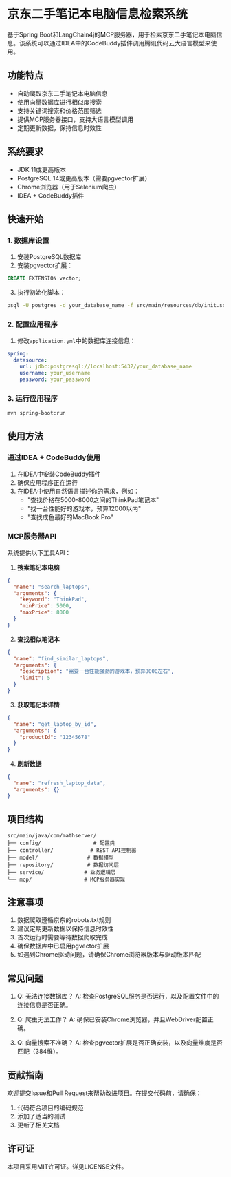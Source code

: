 # 京东二手笔记本电脑信息检索系统

基于Spring Boot和LangChain4j的MCP服务器，用于检索京东二手笔记本电脑信息。该系统可以通过IDEA中的CodeBuddy插件调用腾讯代码云大语言模型来使用。

## 功能特点

- 自动爬取京东二手笔记本电脑信息
- 使用向量数据库进行相似度搜索
- 支持关键词搜索和价格范围筛选
- 提供MCP服务器接口，支持大语言模型调用
- 定期更新数据，保持信息时效性

## 系统要求

- JDK 11或更高版本
- PostgreSQL 14或更高版本（需要pgvector扩展）
- Chrome浏览器（用于Selenium爬虫）
- IDEA + CodeBuddy插件

## 快速开始

### 1. 数据库设置

1. 安装PostgreSQL数据库
2. 安装pgvector扩展：
```sql
CREATE EXTENSION vector;
```
3. 执行初始化脚本：
```bash
psql -U postgres -d your_database_name -f src/main/resources/db/init.sql
```

### 2. 配置应用程序

1. 修改`application.yml`中的数据库连接信息：
```yaml
spring:
  datasource:
    url: jdbc:postgresql://localhost:5432/your_database_name
    username: your_username
    password: your_password
```

### 3. 运行应用程序

```bash
mvn spring-boot:run
```

## 使用方法

### 通过IDEA + CodeBuddy使用

1. 在IDEA中安装CodeBuddy插件
2. 确保应用程序正在运行
3. 在IDEA中使用自然语言描述你的需求，例如：
   - "查找价格在5000-8000之间的ThinkPad笔记本"
   - "找一台性能好的游戏本，预算12000以内"
   - "查找成色最好的MacBook Pro"

### MCP服务器API

系统提供以下工具API：

1. **搜索笔记本电脑**
```json
{
  "name": "search_laptops",
  "arguments": {
    "keyword": "ThinkPad",
    "minPrice": 5000,
    "maxPrice": 8000
  }
}
```

2. **查找相似笔记本**
```json
{
  "name": "find_similar_laptops",
  "arguments": {
    "description": "需要一台性能强劲的游戏本，预算8000左右",
    "limit": 5
  }
}
```

3. **获取笔记本详情**
```json
{
  "name": "get_laptop_by_id",
  "arguments": {
    "productId": "12345678"
  }
}
```

4. **刷新数据**
```json
{
  "name": "refresh_laptop_data",
  "arguments": {}
}
```

## 项目结构

```
src/main/java/com/mathserver/
├── config/                 # 配置类
├── controller/            # REST API控制器
├── model/                # 数据模型
├── repository/           # 数据访问层
├── service/             # 业务逻辑层
└── mcp/                 # MCP服务器实现
```

## 注意事项

1. 数据爬取遵循京东的robots.txt规则
2. 建议定期更新数据以保持信息时效性
3. 首次运行时需要等待数据爬取完成
4. 确保数据库中已启用pgvector扩展
5. 如遇到Chrome驱动问题，请确保Chrome浏览器版本与驱动版本匹配

## 常见问题

1. Q: 无法连接数据库？
   A: 检查PostgreSQL服务是否运行，以及配置文件中的连接信息是否正确。

2. Q: 爬虫无法工作？
   A: 确保已安装Chrome浏览器，并且WebDriver配置正确。

3. Q: 向量搜索不准确？
   A: 检查pgvector扩展是否正确安装，以及向量维度是否匹配（384维）。

## 贡献指南

欢迎提交Issue和Pull Request来帮助改进项目。在提交代码前，请确保：

1. 代码符合项目的编码规范
2. 添加了适当的测试
3. 更新了相关文档

## 许可证

本项目采用MIT许可证。详见LICENSE文件。
